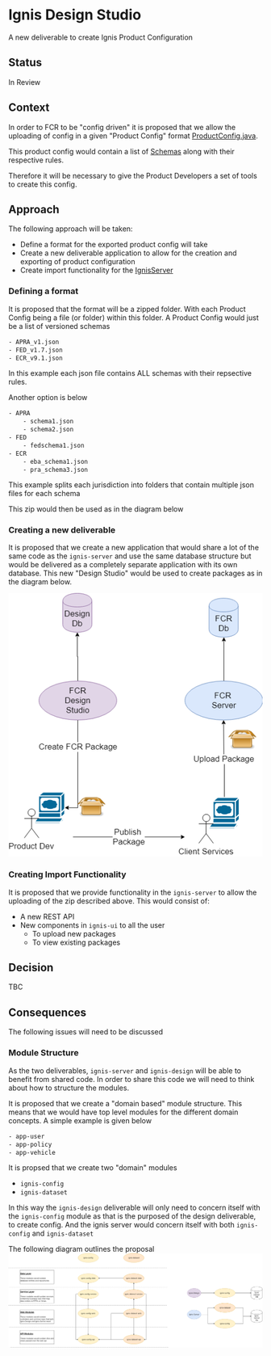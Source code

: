 # Ignis Design Studio
A new deliverable to create Ignis Product Configuration

## Status 
In Review

## Context
In order to FCR to be "config driven" it is proposed that we allow the uploading of config in a given "Product Config" 
format [ProductConfig.java](../../ignis-api/src/main/java/com/lombardrisk/ignis/api/productconfig/ProductConfig.java).

This product config would contain a list of [Schemas](../../ignis-api/src/main/java/com/lombardrisk/ignis/api/table/Table.java)
along with their respective rules.

Therefore it will be necessary to give the Product Developers a set of tools to create this config.

## Approach
The following approach will be taken:
- Define a format for the exported product config will take
- Create a new deliverable application to allow for the creation and exporting of product configuration
- Create import functionality for the [IgnisServer](../../ignis-server)

### Defining a format
It is proposed that the format will be a zipped folder. With each Product Config being a file (or folder) within this 
folder. A Product Config would just be a list of versioned schemas

```
- APRA_v1.json
- FED_v1.7.json
- ECR_v9.1.json
```
In this example each json file contains ALL schemas with their repsective rules.


Another option is below
```
- APRA
    - schema1.json
    - schema2.json
- FED
    - fedschema1.json
- ECR
    - eba_schema1.json
    - pra_schema3.json  
```
This example splits each jurisdiction into folders that contain multiple json files for each schema 

This zip would then be used as in the diagram below

### Creating a new deliverable
It is proposed that we create a new application that would share a lot of the same code as the `ignis-server` 
and use the same database structure but would be delivered as a completely separate application with its own database.
This new "Design Studio" would be used to create packages as in the diagram below.

![ImportExport](assets/2018-07-11-ignis-design-studio-ImportExport.png)

### Creating Import Functionality
It is proposed that we provide functionality in the `ignis-server` to allow the uploading of the zip described above.
This would consist of:
- A new REST API
- New components in `ignis-ui` to all the user 
    - To upload new packages
    - To view existing packages
     

## Decision
TBC

## Consequences
The following issues will need to be discussed

### Module Structure
As the two deliverables, `ignis-server` and `ignis-design` will be able to benefit from shared code.
In order to share this code we will need to think about how to structure the modules.

It is proposed that we create a "domain based" module structure. This means that we would have top level modules for
the different domain concepts. A simple example is given below
```
- app-user
- app-policy
- app-vehicle
``` 

It is propsed that we create two "domain" modules
- `ignis-config`
- `ignis-dataset`

In this way the `ignis-design` deliverable will only need to concern itself with the `ignis-config` module as that is
the purposed of the design deliverable, to create config. And the ignis server would concern itself with both 
`ignis-config` and `ignis-dataset`

The following diagram outlines the proposal
![ImportExport](assets/2018-07-11-ignis-design-studio-ModuleStructure.png)
